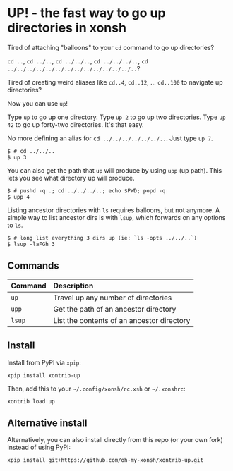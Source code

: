 # UP! - the fast way to go up directories in xonsh

Tired of attaching "balloons" to your `cd` command to go up directories?

`cd ..`, `cd ../..`, `cd ../../..`, `cd ../../../..`, `cd ../../../../../../../../../../../../../..`?

Tired of creating weird aliases like `cd..4`, `cd..12`, ... `cd..100` to navigate up directories?

Now you can use `up`!

Type `up` to go up one directory. Type `up 2` to go up two directories. Type
`up 42` to go up forty-two directories. It's that easy.

No more defining an alias for `cd ../../../../../../..`.  Just type `up 7`.

```shell
$ # cd ../../..
$ up 3
```

You can also get the path that `up` will produce by using `upp` (up path).
This lets you see what directory up will produce.

```shell
$ # pushd -q .; cd ../../../..; echo $PWD; popd -q
$ upp 4
```

Listing ancestor directories with `ls` requires balloons, but not anymore.
A simple way to list ancestor dirs is with `lsup`, which forwards on any options to `ls`.

```shell
$ # long list everything 3 dirs up (ie: `ls -opts ../../..`)
$ lsup -laFGh 3
```

## Commands

| Command | Description                                |
|:--------|:-------------------------------------------|
| `up`    | Travel up any number of directories        |
| `upp`   | Get the path of an ancestor directory      |
| `lsup`  | List the contents of an ancestor directory |

## Install

Install from PyPI via `xpip`:

```shell
xpip install xontrib-up
```

Then, add this to your `~/.config/xonsh/rc.xsh` or `~/.xonshrc`:

```shell
xontrib load up
```

## Alternative install

Alternatively, you can also install directly from this repo (or your own fork) instead of using PyPI:

```shell
xpip install git+https://github.com/oh-my-xonsh/xontrib-up.git
```

[xonsh]: https://xon.sh
